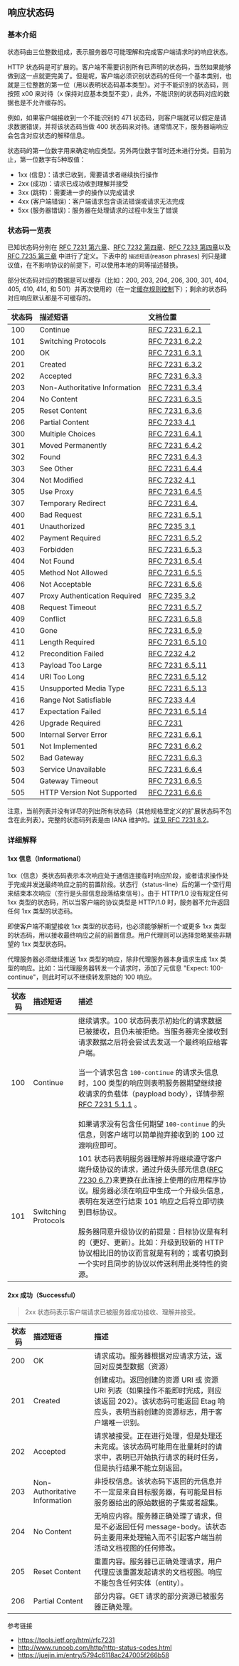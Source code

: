 ## 响应状态码

### 基本介绍

状态码由三位整数组成，表示服务器尽可能理解和完成客户端请求时的响应状态。

HTTP 状态码是可扩展的。客户端不需要识别所有已声明的状态码，当然如果能够做到这一点就更完美了。但是呢，客户端必须识别状态码的任何一个基本类别，也就是三位整数的第一位（用以表明状态码基本类型）。对于不能识别的状态码，则按照 x00 来对待（x 保持对应基本类型不变），此外，不能识别的状态码对应的数据也是不允许缓存的。

例如，如果客户端接收到一个不能识别的 471 状态码，则客户端就可以假定是请求数据错误，并将该状态码当做 400 状态码来对待。通常情况下，服务器端响应会包含对应状态的解释信息。

状态码的第一位数字用来确定响应类型。另外两位数字暂时还未进行分类。目前为止，第一位数字有5种取值：

* 1xx (信息)：请求已收到，需要请求者继续执行操作
* 2xx (成功)：请求已成功收到理解并接受
* 3xx (跳转)：需要进一步的操作以完成请求
* 4xx (客户端错误)：客户端请求包含语法错误或请求无法完成
* 5xx (服务器错误)：服务器在处理请求的过程中发生了错误

### 状态码一览表

已知状态码分别在 [RFC 7231 第六章](https://tools.ietf.org/html/rfc7231#section-6)、[RFC 7232 第四章](https://tools.ietf.org/html/rfc7232#section-4)、[RFC 7233 第四章](https://tools.ietf.org/html/rfc7233#section-4)以及 [RFC 7235 第三章](https://tools.ietf.org/html/rfc7235#section-3) 中进行了定义。下表中的 `描述短语`(reason phrases) 列只是建议值，在不影响协议的前提下，可以使用本地的同等描述替换。

部分状态码对应的数据是可以缓存（比如：200, 203, 204, 206, 300, 301, 404, 405, 410, 414, 和 501）并再次使用的（在一定[缓存规则控制](https://tools.ietf.org/html/rfc7234)下）；剩余的状态码对应响应默认都是不可缓存的。

| 状态码        | 描述短语 | 文档位置           |
| ------------- | :-------- |:-------------|
| 100      | Continue | [RFC 7231 6.2.1](https://tools.ietf.org/html/rfc7231#section-6.2.1) |
| 101 | Switching Protocols | [RFC 7231 6.2.2](https://tools.ietf.org/html/rfc7231#section-6.2.2) |
| 200 | OK | [RFC 7231 6.3.1](https://tools.ietf.org/html/rfc7231#section-6.3.1) |
| 201 | Created | [RFC 7231 6.3.2](https://tools.ietf.org/html/rfc7231#section-6.3.2) |
| 202 | Accepted | [RFC 7231 6.3.3](https://tools.ietf.org/html/rfc7231#section-6.3.3) |
| 203 | Non-Authoritative Information | [RFC 7231 6.3.4](https://tools.ietf.org/html/rfc7231#section-6.3.4) |
| 204 | No Content | [RFC 7231 6.3.5](https://tools.ietf.org/html/rfc7231#section-6.3.5) |
| 205 | Reset Content | [RFC 7231 6.3.6](https://tools.ietf.org/html/rfc7231#section-6.3.6) |
| 206 | Partial Content | [RFC 7233 4.1](https://tools.ietf.org/html/rfc7233#section-4.1) |
| 300 | Multiple Choices | [RFC 7231 6.4.1](https://tools.ietf.org/html/rfc7231#section-6.4.1) |
| 301 | Moved Permanently | [RFC 7231 6.4.2](https://tools.ietf.org/html/rfc7231#section-6.4.2) |
| 302 | Found | [RFC 7231 6.4.3](https://tools.ietf.org/html/rfc7231#section-6.4.3) |
| 303 | See Other | [RFC 7231 6.4.4](https://tools.ietf.org/html/rfc7231#section-6.4.4) |
| 304 | Not Modified | [RFC 7232 4.1](https://tools.ietf.org/html/rfc7232#section-4.1) |
| 305 | Use Proxy | [RFC 7231 6.4.5](https://tools.ietf.org/html/rfc7231#section-6.4.5) |
| 307 | Temporary Redirect | [RFC 7231 6.4.](https://tools.ietf.org/html/rfc7231#section-6.4.7) |
| 400 | Bad Request | [RFC 7231 6.5.1](https://tools.ietf.org/html/rfc7231#section-6.5.1) |
| 401 | Unauthorized | [RFC 7235 3.1](https://tools.ietf.org/html/rfc7235#section-3.1) |
| 402 | Payment Required | [RFC 7231 6.5.2](https://tools.ietf.org/html/rfc7231#section-6.5.2) |
| 403 | Forbidden | [RFC 7231 6.5.3](https://tools.ietf.org/html/rfc7231#section-6.5.3) |
| 404 | Not Found | [RFC 7231 6.5.4](https://tools.ietf.org/html/rfc7231#section-6.5.4) |
| 405 | Method Not Allowed | [RFC 7231 6.5.5](https://tools.ietf.org/html/rfc7231#section-6.5.5) |
| 406 | Not Acceptable | [RFC 7231 6.5.6](https://tools.ietf.org/html/rfc7231#section-6.5.6) |
| 407 | Proxy Authentication Required | [RFC 7235 3.2](https://tools.ietf.org/html/rfc7235#section-3.2) |
| 408 | Request Timeout | [RFC 7231 6.5.7](https://tools.ietf.org/html/rfc7231#section-6.5.7) |
| 409 | Conflict | [RFC 7231 6.5.8](https://tools.ietf.org/html/rfc7231#section-6.5.8) |
| 410 | Gone | [RFC 7231 6.5.9](https://tools.ietf.org/html/rfc7231#section-6.5.9) |
| 411 | Length Required | [RFC 7231 6.5.10](https://tools.ietf.org/html/rfc7231#section-6.5.10) |
| 412 | Precondition Failed  | [RFC 7232 4.2](https://tools.ietf.org/html/rfc7232#section-4.2) |
| 413 | Payload Too Large | [RFC 7231 6.5.11](https://tools.ietf.org/html/rfc7231#section-6.5.11) |
| 414 | URI Too Long | [RFC 7231 6.5.12](https://tools.ietf.org/html/rfc7231#section-6.5.12) |
| 415 | Unsupported Media Type | [RFC 7231 6.5.13](https://tools.ietf.org/html/rfc7231#section-6.5.13) |
| 416 | Range Not Satisfiable | [RFC 7233 4.4](https://tools.ietf.org/html/rfc7233#section-4.4) |
| 417 | Expectation Failed | [RFC 7231 6.5.14](https://tools.ietf.org/html/rfc7231#section-6.5.14) |
| 426 | Upgrade Required | [RFC 7231](https://tools.ietf.org/html/rfc7231#section-6.5.15) |
| 500 | Internal Server Error | [RFC 7231 6.6.1](https://tools.ietf.org/html/rfc7231#section-6.6.1) |
| 501 | Not Implemented | [RFC 7231 6.6.2](https://tools.ietf.org/html/rfc7231#section-6.6.2) |
| 502 | Bad Gateway | [RFC 7231 6.6.3](https://tools.ietf.org/html/rfc7231#section-6.6.3) |
| 503 | Service Unavailable | [RFC 7231 6.6.4](https://tools.ietf.org/html/rfc7231#section-6.6.4) |
| 504 | Gateway Timeout | [RFC 7231 6.6.5](https://tools.ietf.org/html/rfc7231#section-6.6.5) |
| 505 | HTTP Version Not Supported | [RFC 7231 6.6.6](https://tools.ietf.org/html/rfc7231#section-6.6.6) |

注意，当前列表并没有详尽的列出所有状态码（其他规格里定义的扩展状态码不包含在此列表）。完整的状态码列表是由 IANA 维护的。[详见 RFC 7231 8.2](https://tools.ietf.org/html/rfc7231#section-8.2)。

### 详细解释

#### 1xx 信息（Informational）

1xx（信息）类状态码表示本次响应处于通信连接临时响应阶段，或者请求操作处于完成并发送最终响应之前的前置阶段。状态行（status-line）后的第一个空行用来结束本次响应（空行是头部信息段落结束信号）。由于 HTTP/1.0 没有规定任何 1xx 类型的状态码，所以当客户端的协议类型是 HTTP/1.0 时，服务器不允许返回任何 1xx 类型的状态码。

即使客户端不期望接收 1xx 类型的状态码，也必须能够解析一个或更多 1xx 类型的状态码，用以接收最终响应之前的前置信息。用户代理则可以选择忽略某些非期望的 1xx 类型状态码。

代理服务器必须继续推送 1xx 类型的响应，除非代理服务器本身请求生成 1xx 类型的响应。比如：当代理服务器转发一个请求时，添加了元信息 "Expect: 100-continue"，则此时可以不继续转发原始的 100 响应。

| 状态码        | 描述短语 | 描述           |
| ------------- | :-------- |:-------------|
| 100      | Continue | 继续请求。100 状态码表示初始化的请求数据已被接收，且仍未被拒绝。当服务器完全接收到请求数据之后将会尝试去发送一个最终响应给客户端。<br><br> 当一个请求包含 `100-continue` 的请求头信息时，100 类型的响应则表明服务器期望继续接收请求的负载体（paypload body），详情参照 [RFC 7231 5.1.1](https://tools.ietf.org/html/rfc7231#section-5.1.1) 。<br><br> 如果请求没有包含任何期望 `100-continue` 的头信息，则客户端可以简单抛弃接收到的 100 过渡响应即可。 |
| 101 | Switching Protocols | 101 状态码表明服务器理解并将继续遵守客户端升级协议的请求，通过升级头部元信息([RFC 7230 6.7](https://tools.ietf.org/html/rfc7230#section-6.7))来更换在此连接上使用的应用程序协议。服务器必须在响应中生成一个升级头信息，表明在发送空行结束 101 响应之后将立即切换到目标协议。<br><br>     服务器同意升级协议的前提是：目标协议是有利的（更好、更新）。比如：升级到较新的 HTTP 协议相比旧的协议而言就是有利的；或者切换到一个实时且同步的协议以传送利用此类特性的资源。|

#### 2xx 成功（Successful）

> 2xx 状态码表示客户端请求已被服务器成功接收、理解并接受。

| 状态码        | 描述短语 | 描述           |
| ------------- | :------- |:-------------|
| 200      | OK | 请求成功。服务器根据对应请求方法，返回对应类型数据（资源） |
| 201 | Created | 创建成功。返回创建的资源 URI 或 资源 URI 列表（如果操作不能即时完成，则应该返回 202）。该状态码可能返回 Etag 响应头，表明当前创建的资源标志，用于客户端唯一识别。 |
| 202 | Accepted | 请求被接受。正在进行处理，但是处理还未完成。该状态码可能用在批量耗时的请求中，表明已开始执行请求的耗时任务，但是执行结果不能立刻返回。 |
| 203 | Non-Authoritative Information | 非授权信息。该状态码下返回的元信息并不一定是来自目标服务器，有可能是目标服务器给出的原始数据的子集或者超集。 |
| 204 | No Content | 无响应内容。服务器正确处理了请求，但是不必返回任何 message-body。该状态码主要用来处理输入而不引起客户端当前活动文档视图的任何修改。 |
| 205 | Reset Content | 重置内容。服务器已正确处理请求，用户代理应该重置发起请求的文档视图。响应不能包含任何实体（entity）。 |
| 206 | Partial Content | 部分内容。GET 请求的部分资源已被服务器正确处理。 |



参考链接

* https://tools.ietf.org/html/rfc7231
* http://www.runoob.com/http/http-status-codes.html
* https://juejin.im/entry/5794c6118ac247005f266b58


